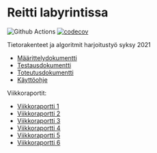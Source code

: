 # Reitti labyrintissa

![Github Actions](https://github.com/EeviLuukkonen/tiralabra-polunetsinta/workflows/CI/badge.svg)
[![codecov](https://codecov.io/gh/EeviLuukkonen/tiralabra-polunetsinta/branch/main/graph/badge.svg?token=WJOR82VJRK)](https://codecov.io/gh/EeviLuukkonen/tiralabra-polunetsinta)

Tietorakenteet ja algoritmit harjoitustyö syksy 2021

- [Määrittelydokumentti](https://github.com/EeviLuukkonen/tiralabra-polunetsinta/blob/main/dokumentaatio/M%C3%A4%C3%A4rittelydokumentti.md)
- [Testausdokumentti](https://github.com/EeviLuukkonen/tiralabra-polunetsinta/blob/main/dokumentaatio/testausdokumentti.md)
- [Toteutusdokumentti](https://github.com/EeviLuukkonen/tiralabra-polunetsinta/blob/main/dokumentaatio/toteutusdokumentti.md)
- [Käyttöohje](https://github.com/EeviLuukkonen/tiralabra-polunetsinta/blob/main/dokumentaatio/kayttoohje.md)

Viikkoraportit:

- [Viikkoraportti 1](https://github.com/EeviLuukkonen/tiralabra-polunetsinta/blob/main/dokumentaatio/Viikkoraportit/viikko1.md)
- [Viikkoraportti 2](https://github.com/EeviLuukkonen/tiralabra-polunetsinta/blob/main/dokumentaatio/Viikkoraportit/viikko2.md)
- [Viikkoraportti 3](https://github.com/EeviLuukkonen/tiralabra-polunetsinta/blob/main/dokumentaatio/Viikkoraportit/viikko3.md)
- [Viikkoraportti 4](https://github.com/EeviLuukkonen/tiralabra-polunetsinta/blob/main/dokumentaatio/Viikkoraportit/viikko4.md)
- [Viikkoraportti 5](https://github.com/EeviLuukkonen/tiralabra-polunetsinta/blob/main/dokumentaatio/Viikkoraportit/viikko5.md)
- [Viikkoraportti 6](https://github.com/EeviLuukkonen/tiralabra-polunetsinta/blob/main/dokumentaatio/Viikkoraportit/viikko6.md)

